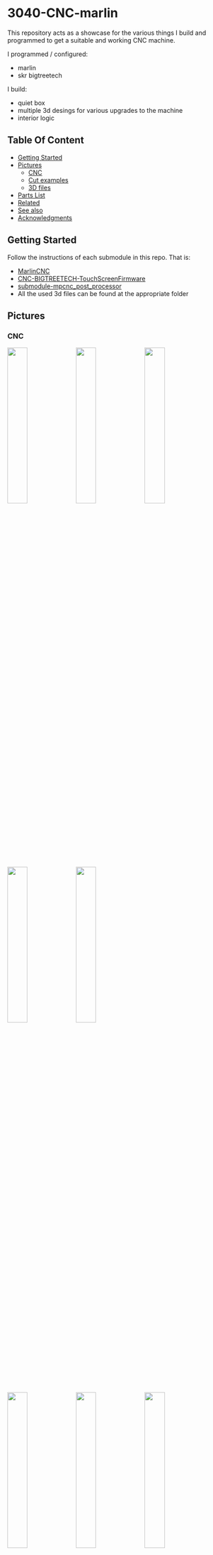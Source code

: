 # 3040-CNC-marlin
This repository acts as a showcase for the various things I build and programmed to get a suitable and working CNC machine.

I programmed / configured:
- marlin
- skr bigtreetech

I build:
- quiet box
- multiple 3d desings for various upgrades to the machine
- interior logic


## Table Of Content

- [Getting Started](#getting-started)
- [Pictures](#pictures)
    - [CNC](#cnc)
    - [Cut examples](#cut-examples)
    - [3D files](#3d-files)
- [Parts List](#parts-list)
- [Related](#related)
- [See also](#see-also)
- [Acknowledgments](#acknowledgments)

## Getting Started

Follow the instructions of each submodule in this repo. That is:
* [MarlinCNC](https://github.com/thob97/MarlinCNC) 
* [CNC-BIGTREETECH-TouchScreenFirmware ](https://github.com/thob97/CNC-BIGTREETECH-TouchScreenFirmware)
* [submodule-mpcnc_post_processor](https://github.com/thob97/submodule-mpcnc_post_processor)
* All the used 3d files can be found at the appropriate folder

## Pictures

### CNC
<p float="left">
    <img src="./pictures/0_1.jpeg"  width="30%" height="30%">
    <img src="./pictures/0_2.jpeg"  width="30%" height="30%">
    <img src="./pictures/0_3.jpeg"  width="30%" height="30%">
    <img src="./pictures/0_4.jpeg"  width="30%" height="30%">
    <img src="./pictures/0_5.jpeg"  width="30%" height="30%">
</p>
<p float="left">
    <img src="./pictures/1_1.jpeg"  width="30%" height="30%">
    <img src="./pictures/1_2.jpeg"  width="30%" height="30%">
    <img src="./pictures/1_3.jpeg"  width="30%" height="30%">
    <img src="./pictures/1_4.jpeg"  width="30%" height="30%">
    <img src="./pictures/1_5.jpeg"  width="30%" height="30%">
    <img src="./pictures/1_6.jpeg"  width="30%" height="30%">
    <img src="./pictures/1_7.jpeg"  width="30%" height="30%">
</p>
<p float="left">
    <img src="./pictures/2_1.jpeg"  width="30%" height="30%">
    <img src="./pictures/2_2.jpeg"  width="30%" height="30%">
    <img src="./pictures/2_3.jpeg"  width="30%" height="30%">
    <img src="./pictures/2_4.jpeg"  width="30%" height="30%">
    <img src="./pictures/2_5.jpeg"  width="30%" height="30%">
    <img src="./pictures/2_6.jpeg"  width="30%" height="30%">
    <img src="./pictures/2_7.jpeg"  width="30%" height="30%">
    <img src="./pictures/2_8.jpeg"  width="30%" height="30%">
</p>
<p float="left">
    <img src="./pictures/3_1.jpeg"  width="30%" height="30%">
    <img src="./pictures/3_2.jpeg"  width="30%" height="30%">
    <img src="./pictures/3_3.jpeg"  width="30%" height="30%">
    <img src="./pictures/3_4.jpeg"  width="30%" height="30%">
</p>


### Cut examples
<p float="left">
    <img src="./pictures/4_1.jpeg"  width="30%" height="30%">
</p>
<p float="left">
    <img src="./pictures/5_1.JPG"  width="30%" height="30%">
    <img src="./pictures/5_2.JPG"  width="30%" height="30%">
    <img src="./pictures/5_3.JPG"  width="30%" height="30%">
    <img src="./pictures/5_4.JPG"  width="30%" height="30%">
</p>
<p float="left">
    <img src="./pictures/6_1.JPG"  width="30%" height="30%">
    <img src="./pictures/6_2.JPG"  width="30%" height="30%">
    <img src="./pictures/6_3.JPG"  width="30%" height="30%">
</p>
<p float="left">
    <img src="./pictures/7_1.jpg"  width="30%" height="30%">
    <img src="./pictures/7_2.jpg"  width="30%" height="30%">
    <img src="./pictures/7_3.jpg"  width="30%" height="30%">
</p>
<p float="left">
    <img src="./pictures/dog1.jpeg"  width="30%" height="25%">
    <img src="./pictures/dog2.jpeg"  width="30%" height="25%">
    <img src="./pictures/dog3.jpeg"  width="30%" height="25%">
</p>

### 3D files
<p float="left">
    <img src="./pictures/3d_pics/1.PNG"  width="30%" height="25%">
    <img src="./pictures/3d_pics/2.PNG"  width="30%" height="25%">
    <img src="./pictures/3d_pics/3.PNG"  width="30%" height="25%">
    <img src="./pictures/3d_pics/4.PNG"  width="30%" height="25%">
    <img src="./pictures/3d_pics/5.PNG"  width="30%" height="25%">
    <img src="./pictures/3d_pics/6.PNG"  width="30%" height="25%">
    <img src="./pictures/3d_pics/7.PNG"  width="30%" height="25%">
    <img src="./pictures/3d_pics/8.PNG"  width="30%" height="25%">
    <img src="./pictures/3d_pics/9.PNG"  width="30%" height="25%">
    <img src="./pictures/3d_pics/10.PNG"  width="30%" height="25%">
    <img src="./pictures/3d_pics/11.PNG"  width="30%" height="25%">
    <img src="./pictures/3d_pics/12.PNG"  width="30%" height="25%">
    <img src="./pictures/3d_pics/13.PNG"  width="30%" height="25%">
    <img src="./pictures/3d_pics/14.PNG"  width="30%" height="25%">
    <img src="./pictures/3d_pics/15.PNG"  width="30%" height="25%">
    <img src="./pictures/3d_pics/16.PNG"  width="30%" height="25%">
    <img src="./pictures/3d_pics/17.PNG"  width="30%" height="25%">
    <img src="./pictures/3d_pics/18.PNG"  width="30%" height="25%">
</p>


## Parts List
- Chinese 3040 CNC
- [TMC2208 Motor Drivers](https://www.amazon.de/-/en/gp/product/B07THJFXQP/ref=ppx_yo_dt_b_search_asin_title?ie=UTF8&psc=1)
- [SKR E3 DIP V1 32bit board & TFT35 V3.0 Screen](https://www.amazon.de/-/en/gp/product/B07ZKP1FB3/ref=ppx_yo_dt_b_search_asin_title?ie=UTF8&psc=1)
- [Spindel Controller](https://www.amazon.de/dp/B07Z94FZSQ?psc=1&ref=ppx_yo2ov_dt_b_product_details)
- [48V 300W Spindle](https://www.amazon.de/dp/B09N36KWRH?psc=1&ref=ppx_yo2ov_dt_b_product_details)
- [48V 480W Spindel & Motor Powersupply](https://www.amazon.de/-/en/gp/product/B084KYD2TL/ref=ppx_yo_dt_b_search_asin_title?ie=UTF8&psc=1)
- [24V 120W Board & LCD Powersupply](https://www.amazon.de/-/en/gp/product/B01D8FM3W6/ref=ppx_yo_dt_b_search_asin_title?ie=UTF8&psc=1)
- [Endstops / Switches](https://de.aliexpress.com/item/32970156247.html?spm=a2g0o.order_detail.order_detail_item.3.453b6368wVEAgS&gatewayAdapt=glo2deu)

## Related
* [3040 CNC Marlin](https://github.com/thob97/3040-CNC-marlin.git)
* [CNC-BIGTREETECH-TouchScreenFirmware](https://github.com/thob97/CNC-BIGTREETECH-TouchScreenFirmware.git)
* [MarlinCNC](https://github.com/thob97/MarlinCNC.git)
* [submodule-mpcnc_post_processor](https://github.com/thob97/submodule-mpcnc_post_processor.git)


## See also
You may also be interested in the following projects:
* [3D printed beamer](https://github.com/thob97/3d_printed_beamer.git)
* [Custom 10 inch server rack](https://github.com/thob97/custom_10_inch_server_rack.git)

## Acknowledgments

* https://github.com/MarlinFirmware/Marlin
* https://github.com/jeffeb3/BIGTREETECH-TouchScreenFirmware
* https://github.com/V1EngineeringInc/BIGTREETECH-TouchScreenFirmware
* https://github.com/bigtreetech/BIGTREETECH-TouchScreenFirmware
* https://github.com/flyfisher604/mpcnc_post_processor
